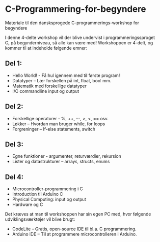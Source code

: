 # C-Programmering-for-begyndere
Materiale til den dansksprogede C-programmerings-workshop for begyndere

I denne 4-delte workshop vil der blive undervist i programmeringssproget C, på begynderniveau, så alle kan være med!
Workshoppen er 4-delt, og kommer til at indeholde følgende emner:

## Del 1:
  - Hello World! - Få hul igennem med til første program!
  - Datatyper – Lær forskellen på int, float, bool mm.
  - Matematik med forskellige datatyper
  - I/O commandline input og output

## Del 2:
  - Forskellige operatorer - %, ++, –-, >, <, == osv.
  - Løkker – Hvordan man bruger while, for loops
  - Forgreninger – If-else statements, switch

## Del 3:
  - Egne funktioner - argumenter, returværdier, rekursion
  - Lister og datastrukturer – arrays, structs, enums

## Del 4:
  - Microcontroller-programmering i C
  - Introduction til Arduino C
  - Physical Computing: input og output
  - Hardware og C

Det kræves at man til workshoppen har sin egen PC med, hvor følgende udviklingsværktøjer vil blive brugt:
  - CodeLite – Gratis, open-source IDE til bl.a. C programmering.
  - Arduino IDE – Til at programmere microcontrolleren i Arduino.
